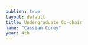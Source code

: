 ```yaml
---
publish: true
layout: default
title: Undergraduate Co-chair
name: "Cassian Corey"
year: 4th
---
```


